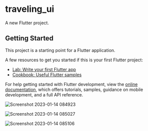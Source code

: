 # traveling_ui

A new Flutter project.

## Getting Started

This project is a starting point for a Flutter application.

A few resources to get you started if this is your first Flutter project:

- [Lab: Write your first Flutter app](https://docs.flutter.dev/get-started/codelab)
- [Cookbook: Useful Flutter samples](https://docs.flutter.dev/cookbook)

For help getting started with Flutter development, view the
[online documentation](https://docs.flutter.dev/), which offers tutorials,
samples, guidance on mobile development, and a full API reference.

![Screenshot 2023-01-14 084923](https://user-images.githubusercontent.com/122444768/212466164-47a84b6d-6b9d-4344-9253-c2819e5f8016.png)

![Screenshot 2023-01-14 085027](https://user-images.githubusercontent.com/122444768/212466170-c80ecbdf-5929-45ba-847d-6ea2e6fd0bb3.png)

![Screenshot 2023-01-14 085106](https://user-images.githubusercontent.com/122444768/212466176-522829a1-1bd2-48ff-9fbf-4bec86120e1a.png)
